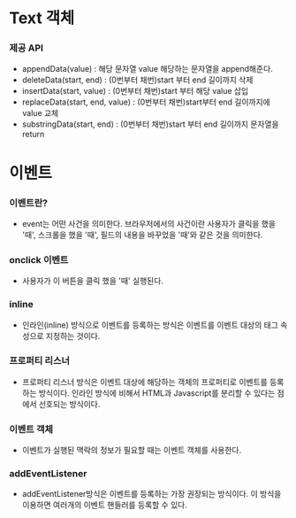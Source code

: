 # Text 객체
 ### 제공 API
  - appendData(value) : 해당 문자열 value 해당하는 문자열을 append해준다.
  - deleteData(start, end) : (0번부터 채번)start 부터 end 길이까지 삭제
  - insertData(start, value) : (0번부터 채번)start 부터 해당 value 삽입
  - replaceData(start, end, value) 
		: (0번부터 채번)start부터 end 길이까지에 value 교체
  - substringData(start, end) 
		: (0번부터 채번)start 부터 end 길이까지 문자열을 return

# 이벤트
 ### 이벤트란?
  - event는 어떤 사건을 의미한다. 브라우저에서의 사건이란 사용자가 클릭을 했을 '때', 스크롤을 했을 '때', 필드의 내용을 바꾸었을 '때'와 같은 것을 의미한다.

 ### onclick 이벤트
  - 사용자가 이 버튼을 클릭 했을 '때' 실행된다.

 ### inline
  - 인라인(inline) 방식으로 이벤트를 등록하는 방식은 이벤트를 이벤트 대상의 태그 속성으로 지정하는 것이다.

 ### 프로퍼티 리스너
  - 프로퍼티 리스너 방식은 이벤트 대상에 해당하는 객체의 프로퍼티로 이벤트를 등록하는 방식이다. 인라인 방식에 비해서 HTML과 Javascript를 분리할 수 있다는 점에서 선호되는 방식이다.

 ### 이벤트 객체
  - 이벤트가 실행된 맥락의 정보가 필요할 때는 이벤트 객체를 사용한다.
  
 ### addEventListener
  - addEventListener방식은 이벤트를 등록하는 가장 권장되는 방식이다. 이 방식을 이용하면 여러개의 이벤트 핸들러를 등록할 수 있다.
